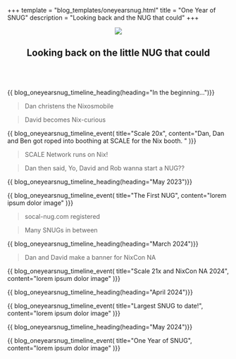 +++
template = "blog_templates/oneyearsnug.html"
title = "One Year of SNUG"
description = "Looking back and the NUG that could"
+++

<figure style="text-align: center;">
<img src="/blog/one-year-snug/banner.png">

<h2 class="title is-2 font-preston-one">Looking back on the little NUG that could</h2>
</figure>

<br>
<br>
<br>

<div class="timeline">
<div class="timeline-content content">
{{ blog_oneyearsnug_timeline_heading(heading="In the beginning...")}}

> Dan christens the Nixosmobile

> David becomes Nix-curious

{{ blog_oneyearsnug_timeline_event(
    title="Scale 20x", 
    content="Dan, Dan and Ben got roped into boothing at SCALE for the Nix booth. "
)}}

> SCALE Network runs on Nix! 

> Dan then said,
> Yo, David and Rob  wanna start a NUG??


{{ blog_oneyearsnug_timeline_heading(heading="May 2023")}}

{{ blog_oneyearsnug_timeline_event(
    title="The First NUG", 
    content="lorem ipsum dolor image"
)}}

> socal-nug.com registered  

> Many SNUGs in between


{{ blog_oneyearsnug_timeline_heading(heading="March 2024")}}

> Dan and David make a banner for NixCon NA

{{ blog_oneyearsnug_timeline_event(
    title="Scale 21x and NixCon NA 2024", 
    content="lorem ipsum dolor image"
)}}


{{ blog_oneyearsnug_timeline_heading(heading="April 2024")}}

{{ blog_oneyearsnug_timeline_event(
    title="Largest SNUG to date!", 
    content="lorem ipsum dolor image"
)}}

{{ blog_oneyearsnug_timeline_heading(heading="May 2024")}}

{{ blog_oneyearsnug_timeline_event(
    title="One Year of SNUG", 
    content="lorem ipsum dolor image"
)}}


</div>
</div>